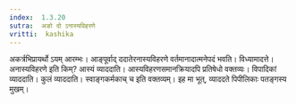 ```yaml
---
index:  1.3.20
sutra:  अङो दो ऽनास्यविहरणे
vritti:  kashika 
---
```


अकर्त्रभिप्रायर्थो ऽयम् आरम्भः। आङ्पूर्वाद् ददातेरनास्यविहरणे वर्तमानादात्मनेपदं भवति। विध्यामादत्ते। अनास्यविहरणे इति किम्? आस्यं व्याददाति। आस्यविहरणसमानक्रियादपि प्रतिषेधो वक्तव्यः। विपादिकां व्याददाति। कुलं व्याददाति। स्वाङ्गकर्मकाच् च इति वक्तव्यम्। इह मा भूत्, व्याददते पिपीलिकाः पतङ्गस्य मुखम्।

